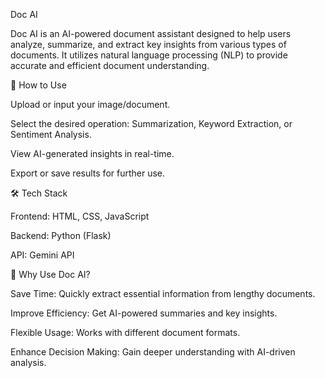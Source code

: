 Doc AI

Doc AI is an AI-powered document assistant designed to help users analyze, summarize, and extract key insights from various types of documents. It utilizes natural language processing (NLP) to provide accurate and efficient document understanding.

🚀 How to Use

Upload or input your image/document.

Select the desired operation: Summarization, Keyword Extraction, or Sentiment Analysis.

View AI-generated insights in real-time.

Export or save results for further use.

🛠 Tech Stack

Frontend: HTML, CSS, JavaScript

Backend: Python (Flask)

API: Gemini API

📌 Why Use Doc AI?

Save Time: Quickly extract essential information from lengthy documents.

Improve Efficiency: Get AI-powered summaries and key insights.

Flexible Usage: Works with different document formats.

Enhance Decision Making: Gain deeper understanding with AI-driven analysis.
